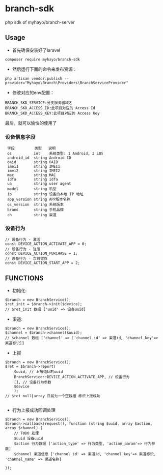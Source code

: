 # branch-sdk

php sdk of myhayo/branch-server

Usage
---

- 首先确保安装好了laravel

```
composer require myhayo/branch-sdk
```

- 然后运行下面的命令来发布资源：

```
php artisan vendor:publish --provider="Myhayo\Branch\Providers\BranchServiceProvider"
```

- 修改对应的env配置：

```
BRANCH_SKD_SERVICE:分支服务器域名
BRANCH_SKD_ACCESS_ID:此项目对应的 Access Id
BRANCH_SKD_ACCESS_KEY:此项目对应的 Access Key
```

最后，就可以愉快的使用了

### 设备信息字段

```
 字段         类型   说明
 os          int    系统类型: 1 Android, 2 iOS
 android_id  string Android ID
 oaid        string OAID
 imei1       string IMEI1
 imei2       string IMEI2
 mac         string MAC
 idfa        string idfa
 ua          string user agent
 model       string 机型
 ip          string 设备的本地 IP 地址
 app_version string APP版本名称
 os_version  string 系统版本
 brand       string 手机品牌
 ch          string 渠道
```

### 设备行为

```
// 设备行为 - 激活
const DEVICE_ACTION_ACTIVATE_APP = 0;
// 设备行为 - 注册
const DEVICE_ACTION_PURCHASE = 1;
// 设备行为 - 次日留存
const DEVICE_ACTION_START_APP = 2;
```

FUNCTIONS
---

- 初始化:

```
$branch = new BranchService();
$ret_init = $branch->init($device);
// $ret_init 数组 ['uuid' => 设备uuid]   
```

- 渠道:

```
$branch = new BranchService();
$channel = $branch->channel($uuid);
// $channel 数组 ['channel' => ['channel_id' => 渠道id, 'channel_key'=> 渠道标识]]
```

- 上报

```
$branch = new BranchService();
$ret = $branch->report(
    $uuid, // 上报返回的uuid
    BranchService::DEVICE_ACTION_ACTIVATE_APP, // 设备行为
    [], // 设备行为参数
    $device 
    ); 
// $ret null|array 目前为一个空数组 标识上报成功    
     
```

- 行为上报成功回调处理

```
$branch = new BranchService();
$branch->callback(request(), function (string $uuid, array $action, array $channel) {
    // TODO 处理
    $uuid 设备uuid
    $action 行为数据 ['action_type' => 行为类型, 'action_param'=> 行为参数]
    $channel 渠道信息 ['channel_id' => 渠道id, 'channel_key'=> 渠道标识, 'channel_name' => 渠道名称]
    
});

```


